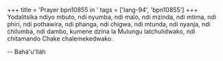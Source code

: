 +++
title = 'Prayer bpn10855 in '
tags = ['lang-94', 'bpn10855']
+++
Yodalitsika ndiyo mbuto, ndi nyumba, ndi malo, ndi mzinda, ndi mtima, ndi phiri, ndi pothawira, ndi phanga, ndi chigwa, ndi mtunda, ndi nyanja, ndi chilumba, ndi dambo, kumene dzina la Mulungu latchulidwako, ndi chitamando Chake chalemekedwako.

-- Bahá'u'lláh
